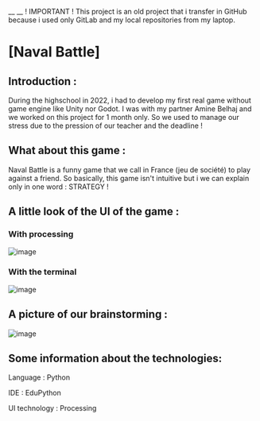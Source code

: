 __ __ ! IMPORTANT ! This project is an old project that i transfer in GitHub because i used only GitLab and my local repositories from my laptop.

#	[Naval Battle]



## Introduction :

During the highschool in 2022, i had to develop my first real game without game engine like Unity nor Godot. 
I was with my partner Amine Belhaj and we worked on this project for 1 month only. 
So we used to manage our stress due to the pression of our teacher and the deadline !


## What about this game :

Naval Battle is a funny game that we call in France (jeu de société) to play against a friend. So basically, this game isn't intuitive but i we can explain only in one word : STRATEGY !


## A little look of the UI of the game :

### With processing

![image](https://github.com/user-attachments/assets/b7ceecf0-6b50-4612-9ad9-d3eecaaa5d74)

### With the terminal

![image](https://github.com/user-attachments/assets/b6f323d9-5518-4ae6-bfb3-5c0f2094dc8b)


## A picture of our brainstorming :

![image](https://github.com/user-attachments/assets/336c9194-dfd0-4d4a-a18f-15859b46f093)


## Some information about the technologies:

Language : Python

IDE : EduPython

UI technology : Processing

